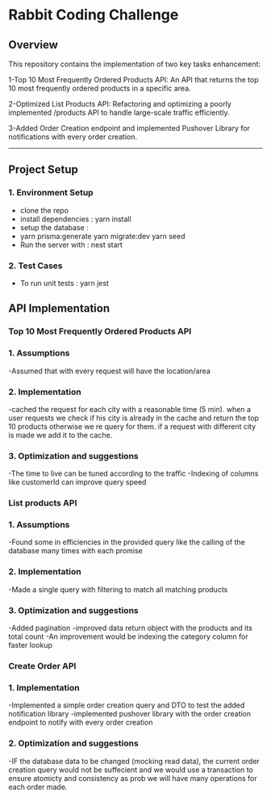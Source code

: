 
# Rabbit Coding Challenge

## Overview

This repository contains the implementation of two key tasks enhancement:

1-Top 10 Most Frequently Ordered Products API: An API that returns the top 10 most frequently ordered products in a specific area.

2-Optimized List Products API: Refactoring and optimizing a poorly implemented /products API to handle large-scale traffic efficiently.

3-Added Order Creation endpoint and implemented Pushover Library for notifications with every order creation.

---
## Project Setup

### 1. **Environment Setup**

- clone the repo
- install dependencies : yarn install
- setup the database :
-   yarn prisma:generate
    yarn migrate:dev
    yarn seed
- Run the server with : nest start

### 2. **Test Cases**

- To run unit tests : yarn jest

## API Implementation 

### Top 10 Most Frequently Ordered Products API
### 1. **Assumptions**
-Assumed that with every request will have the location/area
### 2. **Implementation**
-cached the request for each city with a reasonable time (5 min). when a user requests we check if his city is already in the cache and return the top 10 products otherwise we re query for them. if a request with different city is made we add it to the cache.
### 3. **Optimization and suggestions**

-The time to live can be tuned according to the traffic
-Indexing of columns like customerId can improve query speed 

### List products API
### 1. **Assumptions**
-Found some in efficiencies in the provided query like the calling of the database many times with each promise
### 2. **Implementation**
-Made a single query with filtering to match all matching products
### 3. **Optimization and suggestions**
-Added pagination 
-improved data return object with the products and its total count
-An improvement would be indexing the category column for faster lookup

### Create Order API

### 1. **Implementation**
-Implemented a simple order creation query and DTO to test the added notification library
-implemented pushover library with the order creation endpoint to notify with every order creation
### 2. **Optimization and suggestions**
-IF the database data to be changed (mocking read data), the current order creation query would not be suffecient and we would use a transaction to ensure atomicty and consistency as prob we will have many operations for each order made. 













